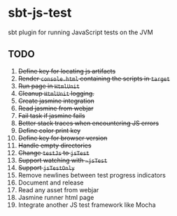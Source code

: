 # sbt-js-test
sbt plugin for running JavaScript tests on the JVM

## TODO
1.  ~~Define key for locating js artifacts~~
2.  ~~Render `console.html` containing the scripts in `target`~~
3.  ~~Run page in `HtmlUnit`~~
4.  ~~Cleanup `HtmlUnit` logging.~~
5.  ~~Create jasmine integration~~
6.  ~~Read jasmine from webjar~~
7.  ~~Fail task if jasmine fails~~
8.  ~~Better stack traces when encountering JS errors~~
9.  ~~Define color print key~~
10. ~~Define key for browser version~~
11. ~~Handle empty directories~~
12. ~~Change `testJs` to `jsTest`~~
13. ~~Support watching with `~jsTest`~~
14. ~~Support `jsTestOnly`~~ 
15. Remove newlines between test progress indicators
16. Document and release
17. Read any asset from webjar
18. Jasmine runner html page
19. Integrate another JS test framework like Mocha
